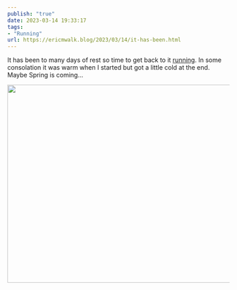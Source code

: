 ```yaml
---
publish: "true"
date: 2023-03-14 19:33:17
tags:
- "Running"
url: https://ericmwalk.blog/2023/03/14/it-has-been.html
---
```

It has been to many days of rest so time to get back to it [running](http://www.strava.com/activities/8715901033). In some consolation it was warm when I started but got a little cold at the end. Maybe Spring is coming...

<img src="uploads/2023/2fd4388cf8.jpg" width="600" height="450" alt="">